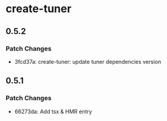 # create-tuner

## 0.5.2

### Patch Changes

- 3fcd37a: create-tuner: update tuner dependencies version

## 0.5.1

### Patch Changes

- 66273da: Add tsx & HMR entry
